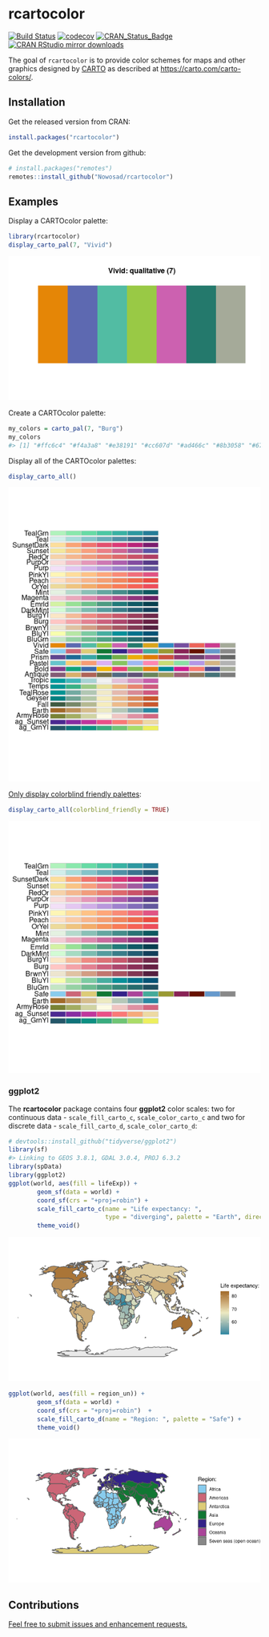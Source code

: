 
<!-- README.md is generated from README.Rmd. Please edit that file -->

# rcartocolor

[![Build
Status](https://travis-ci.org/Nowosad/rcartocolor.png?branch=master)](https://travis-ci.org/Nowosad/rcartocolor)
[![codecov](https://codecov.io/gh/Nowosad/rcartocolor/branch/master/graph/badge.svg)](https://codecov.io/gh/Nowosad/rcartocolor)
[![CRAN\_Status\_Badge](http://www.r-pkg.org/badges/version/rcartocolor)](https://cran.r-project.org/package=rcartocolor)
[![CRAN RStudio mirror
downloads](http://cranlogs.r-pkg.org/badges/rcartocolor)](https://cran.r-project.org/package=rcartocolor)

The goal of `rcartocolor` is to provide color schemes for maps and other
graphics designed by [CARTO](https://carto.com/) as described at
<https://carto.com/carto-colors/>.

## Installation

Get the released version from CRAN:

``` r
install.packages("rcartocolor")
```

Get the development version from github:

``` r
# install.packages("remotes")
remotes::install_github("Nowosad/rcartocolor")
```

## Examples

Display a CARTOcolor palette:

``` r
library(rcartocolor)
display_carto_pal(7, "Vivid")
```

![](man/figures/README-example-1.png)<!-- -->

Create a CARTOcolor palette:

``` r
my_colors = carto_pal(7, "Burg")
my_colors
#> [1] "#ffc6c4" "#f4a3a8" "#e38191" "#cc607d" "#ad466c" "#8b3058" "#672044"
```

Display all of the CARTOcolor palettes:

``` r
display_carto_all()
```

![](man/figures/README-example3-1.png)<!-- -->

[Only display colorblind friendly
palettes](https://nowosad.github.io/colorblindcheck/articles/articles/check_rcartocolor.html):

``` r
display_carto_all(colorblind_friendly = TRUE)
```

![](man/figures/README-example4-1.png)<!-- -->

### **ggplot2**

The **rcartocolor** package contains four **ggplot2** color scales: two
for continuous data - `scale_fill_carto_c`, `scale_color_carto_c` and
two for discrete data - `scale_fill_carto_d`, `scale_color_carto_d`:

``` r
# devtools::install_github("tidyverse/ggplot2")
library(sf)
#> Linking to GEOS 3.8.1, GDAL 3.0.4, PROJ 6.3.2
library(spData)
library(ggplot2)
ggplot(world, aes(fill = lifeExp)) +
        geom_sf(data = world) +
        coord_sf(crs = "+proj=robin") +
        scale_fill_carto_c(name = "Life expectancy: ",
                           type = "diverging", palette = "Earth", direction = -1) +
        theme_void()
```

![](man/figures/README-examplegg1-1.png)<!-- -->

``` r
ggplot(world, aes(fill = region_un)) +
        geom_sf(data = world) +
        coord_sf(crs = "+proj=robin")  +
        scale_fill_carto_d(name = "Region: ", palette = "Safe") +
        theme_void()
```

![](man/figures/README-examplegg2-1.png)<!-- -->

## Contributions

[Feel free to submit issues and enhancement
requests.](https://github.com/Nowosad/rcartocolor/issues)
